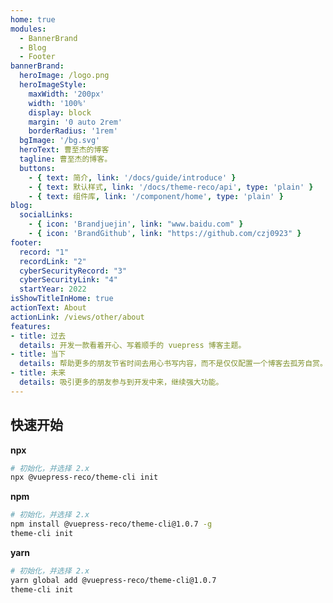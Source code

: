 ```yaml
---
home: true
modules:
  - BannerBrand
  - Blog
  - Footer
bannerBrand:
  heroImage: /logo.png
  heroImageStyle:
    maxWidth: '200px'
    width: '100%'
    display: block
    margin: '0 auto 2rem'
    borderRadius: '1rem'
  bgImage: '/bg.svg'
  heroText: 曹至杰的博客
  tagline: 曹至杰的博客。
  buttons:
    - { text: 简介, link: '/docs/guide/introduce' }
    - { text: 默认样式, link: '/docs/theme-reco/api', type: 'plain' }
    - { text: 组件库, link: '/component/home', type: 'plain' }
blog:
  socialLinks:
    - { icon: 'Brandjuejin', link: "www.baidu.com" }
    - { icon: 'BrandGithub', link: "https://github.com/czj0923" }
footer:
  record: "1"
  recordLink: "2"
  cyberSecurityRecord: "3"
  cyberSecurityLink: "4"
  startYear: 2022
isShowTitleInHome: true
actionText: About
actionLink: /views/other/about
features:
- title: 过去
  details: 开发一款看着开心、写着顺手的 vuepress 博客主题。
- title: 当下
  details: 帮助更多的朋友节省时间去用心书写内容，而不是仅仅配置一个博客去孤芳自赏。
- title: 未来
  details: 吸引更多的朋友参与到开发中来，继续强大功能。
---
```


## 快速开始

**npx**

```bash
# 初始化，并选择 2.x
npx @vuepress-reco/theme-cli init
```

**npm**

```bash
# 初始化，并选择 2.x
npm install @vuepress-reco/theme-cli@1.0.7 -g
theme-cli init
```

**yarn**

```bash
# 初始化，并选择 2.x
yarn global add @vuepress-reco/theme-cli@1.0.7
theme-cli init
```
